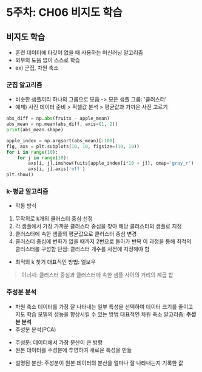 # 5주차: CH06 비지도 학습
## 비지도 학습
* 훈련 데이터에 타깃이 없을 때 사용하는 머신러닝 알고리즘
* 외부의 도움 없이 스스로 학습
* ex) 군집, 차원 축소
### 군집 알고리즘
* 비슷한 샘플끼리 하나의 그룹으로 모음 -> 모은 샘플 그룹: '클러스터'
* 예제) 사진 데이터 준비 > 픽셀값 분석 > 평균값과 가까운 사진 고르기
```python
abs_diff = np.abs(fruits - apple_mean)
abs_mean = np.mean(abs_diff, axis=(1, 2))
print(abs_mean.shape)

apple_index = np.argsort(abs_mean)[:100]
fig, axs = plt.subplots(10, 10, figsize=(10, 10))
for i in range(10):
    for j in range(10):
        axs[i, j].imshow(fuits[apple_index[i*10 + j]], cmap='gray_r')
        axs[i, j].axis('off')
plt.show()
```

### k-평균 알고리즘
* 작동 방식
1. 무작위로 k개의 클러스터 중심 선정
2. 각 샘플에서 가장 가까운 클러스터 중심을 찾아 해당 클러스터의 샘플로 지정
3. 클러스터에 속한 샘플의 평균값으로 클러스터 중심 변경
4. 클러스터 중심에 변화가 없을 때까지 2번으로 돌아가 반복
이 과정을 통해 최적의 클러스터를 구성함
단점: 클러스터 개수를 사전에 지정해야 함
* 최적의 k 찾기
대표적인 방법: 엘보우
> 이너셔: 클러스터 중심과 클러스터에 속한 샘플 사이의 거리의 제곱 합

### 주성분 분석
* 차원 축소
데이터를 가장 잘 나타내는 일부 특성을 선택하여 데이터 크기를 줄이고 지도 학습 모델의 성능을 향상시킬 수 있는 방법
대표적인 차원 축소 알고리즘: **주성분 분석**
* 주성분 분석(PCA)
- 주성분: 데이터에서 가장 분산이 큰 방향
- 원본 데이터를 주성분에 투영하여 새로운 특성을 만듦
* 설명된 분산: 주성분이 원본 데이터의 분산을 얼마나 잘 나타내는지 기록한 값